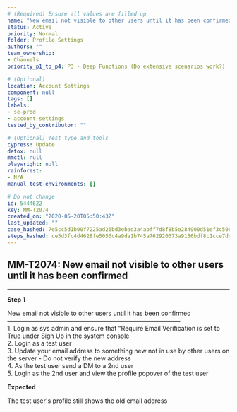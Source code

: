 ```yaml
---
# (Required) Ensure all values are filled up
name: "New email not visible to other users until it has been confirmed"
status: Active
priority: Normal
folder: Profile Settings
authors: ""
team_ownership:
- Channels
priority_p1_to_p4: P3 - Deep Functions (Do extensive scenarios work?)

# (Optional)
location: Account Settings
component: null
tags: []
labels:
- se-prod
- account-settings
tested_by_contributor: ""

# (Optional) Test type and tools
cypress: Update
detox: null
mmctl: null
playwright: null
rainforest:
- N/A
manual_test_environments: []

# Do not change
id: 5444622
key: MM-T2074
created_on: "2020-05-20T05:50:43Z"
last_updated: ""
case_hashed: 7e5cc5d1b00f7225ad26bd3ebad3a4abff7d8f8b5e284900d51ef3c5065d722f50b1db12104ac5911f8a1970e3388a16
steps_hashed: ce5d3fc4d4628fe5056c4a9da1b745a762920673a9156bdf8c1cce7ddeffa1f687ee9cb7a8a9e42be62561f2c4cd9ffd
---
```


<!-- (Auto-generated) Based on frontmatter's "key" and "name" -->

## MM-T2074: New email not visible to other users until it has been confirmed

---

**Step 1**

New email not visible to other users until it has been confirmed\
————————————————————————————\
1\. Login as sys admin and ensure that "Require Email Verification is set to True under Sign Up in the system console\
2\. Login as a test user\
3\. Update your email address to something new not in use by other users on the server - Do not verify the new address\
4\. As the test user send a DM to a 2nd user\
5\. Login as the 2nd user and view the profile popover of the test user

**Expected**

The test user's profile still shows the old email address
